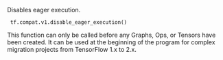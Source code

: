 
Disables eager execution.

```
 tf.compat.v1.disable_eager_execution()
```

This function can only be called before any Graphs, Ops, or Tensors have been created. It can be used at the beginning of the program for complex migration projects from TensorFlow 1.x to 2.x.
